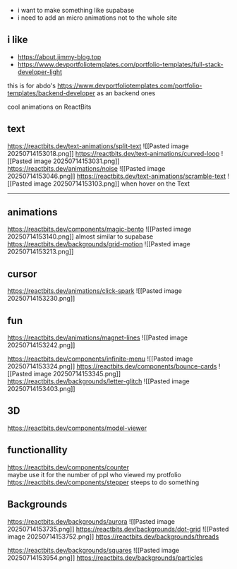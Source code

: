 

- i want to make something like supabase
-  i need to add an micro animations not to the whole site 

## i like
- https://about.jimmy-blog.top
- https://www.devportfoliotemplates.com/portfolio-templates/full-stack-developer-light



this is for abdo's 
https://www.devportfoliotemplates.com/portfolio-templates/backend-developer
as an backend ones


cool animations on ReactBits
## text 
https://reactbits.dev/text-animations/split-text
![[Pasted image 20250714153018.png]]
https://reactbits.dev/text-animations/curved-loop
![[Pasted image 20250714153031.png]]
https://reactbits.dev/animations/noise
![[Pasted image 20250714153046.png]]
https://reactbits.dev/text-animations/scramble-text
![[Pasted image 20250714153103.png]]
when hover on the Text

---
## animations 
https://reactbits.dev/components/magic-bento
![[Pasted image 20250714153140.png]]
almost similar to supabase
https://reactbits.dev/backgrounds/grid-motion
![[Pasted image 20250714153213.png]]
## cursor 
https://reactbits.dev/animations/click-spark
![[Pasted image 20250714153230.png]]

## fun
https://reactbits.dev/animations/magnet-lines
![[Pasted image 20250714153242.png]]

https://reactbits.dev/components/infinite-menu
![[Pasted image 20250714153324.png]]
https://reactbits.dev/components/bounce-cards
![[Pasted image 20250714153345.png]]
https://reactbits.dev/backgrounds/letter-glitch
![[Pasted image 20250714153403.png]]
## 3D 
https://reactbits.dev/components/model-viewer


## functionallity
https://reactbits.dev/components/counter  
maybe use it for the number of ppl who viewed my protfolio 
https://reactbits.dev/components/stepper
steeps to do something 

## Backgrounds 
https://reactbits.dev/backgrounds/aurora
![[Pasted image 20250714153735.png]]
https://reactbits.dev/backgrounds/dot-grid
![[Pasted image 20250714153752.png]]
https://reactbits.dev/backgrounds/threads

https://reactbits.dev/backgrounds/squares
![[Pasted image 20250714153954.png]]
https://reactbits.dev/backgrounds/particles